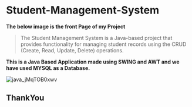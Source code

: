 # Student-Management-System

**The below image is the front Page of my Project**
> The Student Management System is a Java-based project that provides functionality for managing student records using the CRUD (Create, Read, Update, Delete) operations.

**This is a Java Based Application made using SWING and AWT and we have used MYSQL as a Database.**

![java_jMqTOB0xwv](https://github.com/ajay980p/Student-Management-System/assets/75460286/5e6ef762-43d1-4ef3-a909-5ab585ff0460)

## ThankYou
